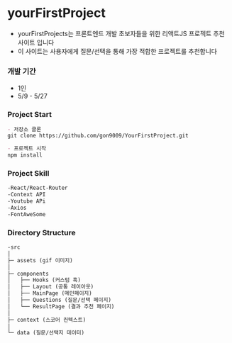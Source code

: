 # yourFirstProject

- yourFirstProjects는 프론트엔드 개발 초보자들을 위한 리액트JS 프로젝트 추천 사이트 입니다
- 이 사이트는 사용자에게 질문/선택을 통해 가장 적합한 프로젝트룰 추천합니다

### 개발 기간 

- 1인 
- 5/9 - 5/27

### Project Start

```markdown
- 저장소 클론
git clone https://github.com/gon9009/YourFirstProject.git

- 프로젝트 시작  
npm install
```

### Project Skill

```markdown
-React/React-Router
-Context API
-Youtube APi
-Axios
-FontAweSome
```

### Directory Structure 

```markdown
-src
│
├─ assets (gif 이미지)
│
├─ components
│   ├── Hooks (커스텀 훅)
│   ├── Layout (공통 레이아웃)
│   ├── MainPage (메인페이지)
│   ├── Questions (질문/선택 페이지)
│   └── ResultPage (결과 추천 페이지)
│
├─ context (스코어 컨텍스트)
│
└─ data (질문/선택지 데이터)
```